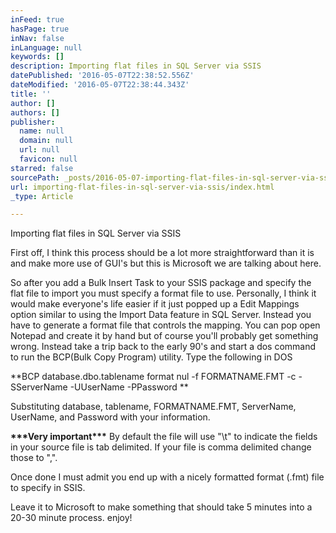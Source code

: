 ```yaml
---
inFeed: true
hasPage: true
inNav: false
inLanguage: null
keywords: []
description: Importing flat files in SQL Server via SSIS
datePublished: '2016-05-07T22:38:52.556Z'
dateModified: '2016-05-07T22:38:44.343Z'
title: ''
author: []
authors: []
publisher:
  name: null
  domain: null
  url: null
  favicon: null
starred: false
sourcePath: _posts/2016-05-07-importing-flat-files-in-sql-server-via-ssis.md
url: importing-flat-files-in-sql-server-via-ssis/index.html
_type: Article

---
```

Importing flat files in SQL Server via SSIS

First off, I think this process should be a lot more straightforward than it is and make more use of GUI's but this is Microsoft we are talking about here. 

So after you add a Bulk Insert Task to your SSIS package and specify the flat file to import you must specify a format file to use. Personally, I think it would make everyone's life easier if it just popped up a Edit Mappings option similar to using the Import Data feature in SQL Server. Instead you have to generate a format file that controls the mapping. You can pop open Notepad and create it by hand but of course you'll probably get something wrong. Instead take a trip back to the early 90's and start a dos command to run the BCP(Bulk Copy Program) utility. Type the following in DOS

**BCP database.dbo.tablename format nul -f FORMATNAME.FMT -c -SServerName -UUserName -PPassword **

Substituting database, tablename, FORMATNAME.FMT, ServerName, UserName, and Password with your information. 

**\*\*\*Very important\*\*\*** By default the file will use "\\t" to indicate the fields in your source file is tab delimited. If your file is comma delimited change those to ",". 

Once done I must admit you end up with a nicely formatted format (.fmt) file to specify in SSIS. 

Leave it to Microsoft to make something that should take 5 minutes into a 20-30 minute process. enjoy!